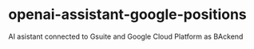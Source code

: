 # openai-assistant-google-positions
AI asistant connected to Gsuite and Google Cloud Platform as BAckend
